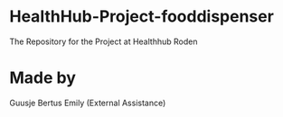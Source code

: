 # HealthHub-Project-fooddispenser
The Repository for the Project at Healthhub Roden

# Made by
Guusje
Bertus
Emily (External Assistance)